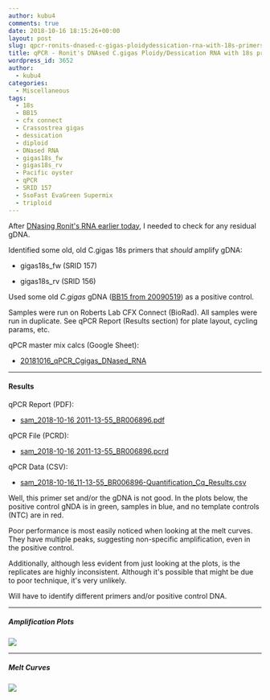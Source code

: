 ```yaml
---
author: kubu4
comments: true
date: 2018-10-16 18:15:26+00:00
layout: post
slug: qpcr-ronits-dnased-c-gigas-ploidydessication-rna-with-18s-primers
title: qPCR - Ronit's DNAsed C.gigas Ploidy/Dessication RNA with 18s primers
wordpress_id: 3652
author:
  - kubu4
categories:
  - Miscellaneous
tags:
  - 18s
  - BB15
  - cfx connect
  - Crassostrea gigas
  - dessication
  - diploid
  - DNased RNA
  - gigas18s_fw
  - gigas18s_rv
  - Pacific oyster
  - qPCR
  - SRID 157
  - SsoFast EvaGreen Supermix
  - triploid
---
```


After [DNasing Ronit's RNA earlier today](2018-10-16-dnase-treatment-ronits-c-gigas-ploiyddessication-ctenidia-rna.html), I needed to check for any residual gDNA.

Identified some old, old C.gigas 18s primers that _should_ amplify gDNA:





  * gigas18s_fw (SRID 157)


  * gigas18s_rv (SRID 156)



Used some old _C.gigas_ gDNA ([BB15 from 20090519](https://robertslab.github.io/sams-notebook/2009-05-15-gdna-isolation-macs-bb-and-dh-site-samples.html)) as a positive control.

Samples were run on Roberts Lab CFX Connect (BioRad). All samples were run in duplicate. See qPCR Report (Results section) for plate layout, cycling params, etc.

qPCR master mix calcs (Google Sheet):





  * [20181016_qPCR_Cgigas_DNased_RNA](https://docs.google.com/spreadsheets/d/1YcL-h1g0ee8XOlO49H7WmSalqT0BCtreVR4WaxV8dxA/edit?usp=sharing)





* * *





#### Results



qPCR Report (PDF):





  * [sam_2018-10-16 2011-13-55_BR006896.pdf](https://owl.fish.washington.edu/Athaliana/qPCR_data/qPCR_reports/sam_2018-10-16%2011-13-55_BR006896.pdf)



qPCR File (PCRD):



  * [sam_2018-10-16 2011-13-55_BR006896.pcrd](https://owl.fish.washington.edu/scaphapoda/qPCR_data/cfx_connect_data/sam_2018-10-16%2011-13-55_BR006896.pcrd)



qPCR Data (CSV):



  * [sam_2018-10-16_11-13-55_BR006896-Quantification_Cq_Results.csv](https://owl.fish.washington.edu/Athaliana/qPCR_data/sam_2018-10-16_11-13-55_BR006896-Quantification_Cq_Results.csv)



Well, this primer set and/or the gDNA is not good. In the plots below, the positive control gNDA is in green, samples in blue, and no template controls (NTC) are in red.

Poor performance is most easily noticed when looking at the melt curves. They have multiple peaks, suggesting non-specific amplification, even in the positive control.

Additionally, although less evident from just looking at the plots, is the replicates are highly inconsistent. Although it's possible that might be due to poor technique, it's very unlikely.

Will have to identify different primers and/or positive control DNA.



* * *





##### Amplification Plots



![](https://owl.fish.washington.edu/Athaliana/qPCR_data/sam_20181016_111355_amp_plots.png)



* * *





##### Melt Curves



![](https://owl.fish.washington.edu/Athaliana/qPCR_data/sam_20181016_111355_melt_plots.png)
